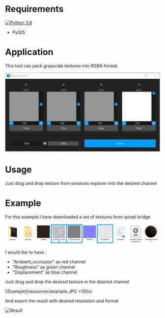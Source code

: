 # Requirements
[![Python 3.8](https://img.shields.io/badge/python-3.8-blue.svg)](https://www.python.org/downloads/release/python-3811/)
- PyQt5

# Application

This tool can pack grayscale textures into RGBA format.

![Window](resources/window.JPG)

# Usage

Just drag and drop texture from windows explorer into the desired channel

# Example

For this example I have downloaded a set of textures from quixel bridge

![Library](resources/library.jpg)

I would like to have : 
- "Ambient_occlusion" as red channel
- "Roughness" as green channel
- "Displacement" as blue channel

Just drag and drop the desired texture in the desired channel

![Example](resources/example.JPG =100x)

And export the result with desired resolution and format

![Result](resources/result.JPG)
